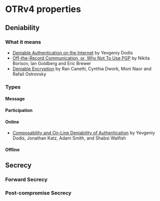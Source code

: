 # OTRv4 properties

## Deniability

### What it means

* [Deniable Authentication on the Internet](https://www.youtube.com/watch?v=ftIRNqz6KKY) by Yevgeniy Dodis
* [Off-the-Record Communication, or, Why Not To Use PGP](https://otr.cypherpunks.ca/otr-wpes.pdf) by Nikita Borisov, Ian Goldberg and Eric Brewer
* [Deniable Encryption](http://www.wisdom.weizmann.ac.il/~naor/PAPERS/deniable.pdf) by Ran Canetti, Cynthia Dwork, Moni Naor and Rafail Ostrovsky

### Types

#### Message

#### Participation

#### Online

* [Composability and On-Line Deniability of Authentication](https://www.cs.umd.edu/~jkatz/papers/deniable.pdf) by Yevgeniy Dodis, Jonathan Katz, Adam Smith, and Shabsi Walfish

#### Offline

## Secrecy

### Forward Secrecy

### Post-compromise Secrecy
